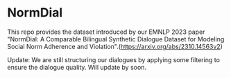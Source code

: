 # NormDial
This repo provides the dataset introduced by our EMNLP 2023 paper "NormDial: A Comparable Bilingual Synthetic Dialogue Dataset for Modeling Social Norm Adherence and Violation".(https://arxiv.org/abs/2310.14563v2)



Update: We are still structuring our dialogues by applying some filtering to ensure the dialogue quality. Will update by soon.

